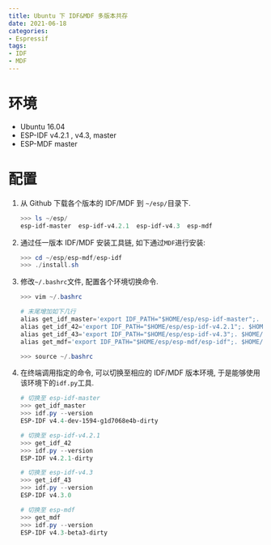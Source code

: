 ```yaml
---
title: Ubuntu 下 IDF&MDF 多版本共存
date: 2021-06-18
categories: 
- Espressif
tags:
- IDF
- MDF
---
```

# 环境

- Ubuntu 16.04
- ESP-IDF v4.2.1 , v4.3, master
- ESP-MDF master

<!--more-->

# 配置

1. 从 Github 下载各个版本的 IDF/MDF 到 `~/esp/`目录下.
   ```powershell
   >>> ls ~/esp/
   esp-idf-master  esp-idf-v4.2.1  esp-idf-v4.3  esp-mdf
   ```

2. 通过任一版本 IDF/MDF 安装工具链, 如下通过`MDF`进行安装:
   ```powershell
   >>> cd ~/esp/esp-mdf/esp-idf
   >>> ./install.sh
   ```
3. 修改`~/.bashrc`文件, 配置各个环境切换命令.
   ```powershell
   >>> vim ~/.bashrc
   
   # 末尾增加如下几行
   alias get_idf_master='export IDF_PATH="$HOME/esp/esp-idf-master";. $HOME/esp/esp-idf-master/export.sh'
   alias get_idf_42='export IDF_PATH="$HOME/esp/esp-idf-v4.2.1";. $HOME/esp/esp-idf-v4.2.1/export.sh'
   alias get_idf_43='export IDF_PATH="$HOME/esp/esp-idf-v4.3";. $HOME/esp/esp-idf-v4.3/export.sh'
   alias get_mdf='export IDF_PATH="$HOME/esp/esp-mdf/esp-idf";. $HOME/esp/esp-mdf/export.sh'
   
   >>> source ~/.bashrc
   ```

4. 在终端调用指定的命令, 可以切换至相应的 IDF/MDF 版本环境, 于是能够使用该环境下的`idf.py`工具.
   ```powershell
   # 切换至 esp-idf-master
   >>> get_idf_master
   >>> idf.py --version
   ESP-IDF v4.4-dev-1594-g1d7068e4b-dirty
   
   # 切换至 esp-idf-v4.2.1
   >>> get_idf_42
   >>> idf.py --version
   ESP-IDF v4.2.1-dirty
   
   # 切换至 esp-idf-v4.3
   >>> get_idf_43
   >>> idf.py --version
   ESP-IDF v4.3.0
   
   # 切换至 esp-mdf
   >>> get_mdf
   >>> idf.py --version
   ESP-IDF v4.3-beta3-dirty
   ```
